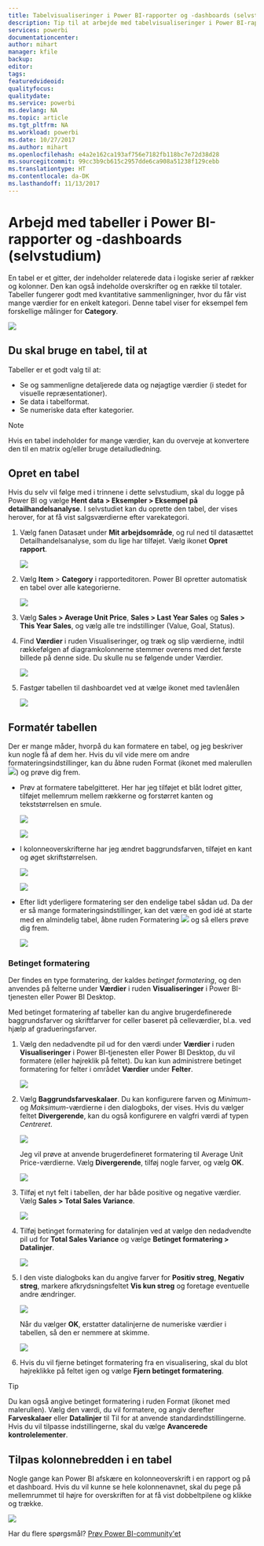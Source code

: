 ```yaml
---
title: Tabelvisualiseringer i Power BI-rapporter og -dashboards (selvstudium)
description: Tip til at arbejde med tabelvisualiseringer i Power BI-rapporter og dashboards, herunder, hvordan du tilpasser kolonnebredder.
services: powerbi
documentationcenter: 
author: mihart
manager: kfile
backup: 
editor: 
tags: 
featuredvideoid: 
qualityfocus: 
qualitydate: 
ms.service: powerbi
ms.devlang: NA
ms.topic: article
ms.tgt_pltfrm: NA
ms.workload: powerbi
ms.date: 10/27/2017
ms.author: mihart
ms.openlocfilehash: e4a2e162ca193af756e7182fb118bc7e72d38d28
ms.sourcegitcommit: 99cc3b9cb615c2957dde6ca908a51238f129cebb
ms.translationtype: HT
ms.contentlocale: da-DK
ms.lasthandoff: 11/13/2017
---
```

# <a name="working-with-tables-in-power-bi-reports-and-dashboards-tutorial"></a>Arbejd med tabeller i Power BI-rapporter og -dashboards (selvstudium)
En tabel er et gitter, der indeholder relaterede data i logiske serier af rækker og kolonner. Den kan også indeholde overskrifter og en række til totaler. Tabeller fungerer godt med kvantitative sammenligninger, hvor du får vist mange værdier for en enkelt kategori. Denne tabel viser for eksempel fem forskellige målinger for **Category**.

![](media/power-bi-visualization-tables/table.png)

## <a name="when-to-use-a-table"></a>Du skal bruge en tabel, til at
Tabeller er et godt valg til at:

* Se og sammenligne detaljerede data og nøjagtige værdier (i stedet for visuelle repræsentationer).
* Se data i tabelformat.
* Se numeriske data efter kategorier.   

> [!NOTE]
> Hvis en tabel indeholder for mange værdier, kan du overveje at konvertere den til en matrix og/eller bruge detailudledning.
> 
> 

## <a name="create-a-table"></a>Opret en tabel
Hvis du selv vil følge med i trinnene i dette selvstudium, skal du logge på Power BI og vælge **Hent data > Eksempler > Eksempel på detailhandelsanalyse**. I selvstudiet kan du oprette den tabel, der vises herover, for at få vist salgsværdierne efter varekategori.

1. Vælg fanen Datasæt under **Mit arbejdsområde**, og rul ned til datasættet Detailhandelsanalyse, som du lige har tilføjet.  Vælg ikonet **Opret rapport**.
   
    ![](media/power-bi-visualization-tables/power-bi-create-report.png)
2. Vælg **Item** > **Category** i rapporteditoren.  Power BI opretter automatisk en tabel over alle kategorierne.
   
    ![](media/power-bi-visualization-tables/power-bi-table1.png)
3. Vælg **Sales > Average Unit Price**, **Sales > Last Year Sales** og **Sales > This Year Sales**, og vælg alle tre indstillinger (Value, Goal, Status).   
4. Find **Værdier** i ruden Visualiseringer, og træk og slip værdierne, indtil rækkefølgen af diagramkolonnerne stemmer overens med det første billede på denne side.  Du skulle nu se følgende under Værdier.
   
    ![](media/power-bi-visualization-tables/power-bi-table2.png)
5. Fastgør tabellen til dashboardet ved at vælge ikonet med tavlenålen  
   
     ![](media/power-bi-visualization-tables/pbi_pintile.png)

## <a name="format-the-table"></a>Formatér tabellen
Der er mange måder, hvorpå du kan formatere en tabel, og jeg beskriver kun nogle få af dem her. Hvis du vil vide mere om andre formateringsindstillinger, kan du åbne ruden Format (ikonet med malerullen ![](media/power-bi-visualization-tables/power-bi-format.png)) og prøve dig frem.

* Prøv at formatere tabelgitteret. Her har jeg tilføjet et blåt lodret gitter, tilføjet mellemrum mellem rækkerne og forstørret kanten og tekststørrelsen en smule.
  
    ![](media/power-bi-visualization-tables/power-bi-table-grid2-new.png)
  
    ![](media/power-bi-visualization-tables/power-bi-table-grid3.png)
* I kolonneoverskrifterne har jeg ændret baggrundsfarven, tilføjet en kant og øget skriftstørrelsen. 
  
    ![](media/power-bi-visualization-tables/power-bi-table-column.png)
  
    ![](media/power-bi-visualization-tables/power-bi-table-column2.png)
* Efter lidt yderligere formatering ser den endelige tabel sådan ud. Da der er så mange formateringsindstillinger, kan det være en god idé at starte med en almindelig tabel, åbne ruden Formatering ![](media/power-bi-visualization-tables/power-bi-format.png) og så ellers prøve dig frem. 
  
    ![](media/power-bi-visualization-tables/power-bi-table-format.png)

### <a name="conditional-formatting"></a>Betinget formatering
Der findes en type formatering, der kaldes *betinget formatering*, og den anvendes på felterne under **Værdier** i ruden **Visualiseringer** i Power BI-tjenesten eller Power BI Desktop. 

Med betinget formatering af tabeller kan du angive brugerdefinerede baggrundsfarver og skriftfarver for celler baseret på celleværdier, bl.a. ved hjælp af gradueringsfarver. 

1. Vælg den nedadvendte pil ud for den værdi under **Værdier** i ruden **Visualiseringer** i Power BI-tjenesten eller Power BI Desktop, du vil formatere (eller højreklik på feltet). Du kan kun administrere betinget formatering for felter i området **Værdier** under **Felter**.
   
    ![](media/power-bi-visualization-tables/power-bi-conditional-formatting-background.png)
2. Vælg **Baggrundsfarveskalaer**. Du kan konfigurere farven og *Minimum*- og *Maksimum*-værdierne i den dialogboks, der vises. Hvis du vælger feltet **Divergerende**, kan du også konfigurere en valgfri værdi af typen *Centreret*.
   
    ![](media/power-bi-visualization-tables/power-bi-conditional-formatting-background2.png)
   
    Jeg vil prøve at anvende brugerdefineret formatering til Average Unit Price-værdierne. Vælg **Divergerende**, tilføj nogle farver, og vælg **OK**. 
   
    ![](media/power-bi-visualization-tables/power-bi-conditional-formatting-data-background.png)
3. Tilføj et nyt felt i tabellen, der har både positive og negative værdier.  Vælg **Sales > Total Sales Variance**. 
   
    ![](media/power-bi-visualization-tables/power-bi-conditional-formatting2.png)
4. Tilføj betinget formatering for datalinjen ved at vælge den nedadvendte pil ud for **Total Sales Variance** og vælge **Betinget formatering > Datalinjer**.
   
    ![](media/power-bi-visualization-tables/power-bi-conditional-formatting-data-bars.png)
5. I den viste dialogboks kan du angive farver for **Positiv streg**, **Negativ streg**, markere afkrydsningsfeltet **Vis kun streg** og foretage eventuelle andre ændringer.
   
    ![](media/power-bi-visualization-tables/power-bi-data-bars.png)
   
    Når du vælger **OK**, erstatter datalinjerne de numeriske værdier i tabellen, så den er nemmere at skimme.
   
    ![](media/power-bi-visualization-tables/power-bi-conditional-formatting-data-bars2.png)
6. Hvis du vil fjerne betinget formatering fra en visualisering, skal du blot højreklikke på feltet igen og vælge **Fjern betinget formatering**.

> [!TIP]
> Du kan også angive betinget formatering i ruden Format (ikonet med malerullen). Vælg den værdi, du vil formatere, og angiv derefter **Farveskalaer** eller **Datalinjer** til Til for at anvende standardindstillingerne. Hvis du vil tilpasse indstillingerne, skal du vælge **Avancerede kontrolelementer**.
> 
> 

## <a name="adjust-the-column-width-of-a-table"></a>Tilpas kolonnebredden i en tabel
Nogle gange kan Power BI afskære en kolonneoverskrift i en rapport og på et dashboard. Hvis du vil kunne se hele kolonnenavnet, skal du pege på mellemrummet til højre for overskriften for at få vist dobbeltpilene og klikke og trække.

![](media/power-bi-visualization-tables/resizetable.gif)

Har du flere spørgsmål? [Prøv Power BI-community'et](http://community.powerbi.com/)

